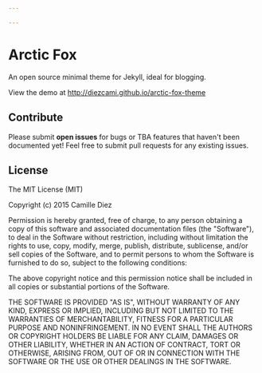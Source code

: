 ```yaml
---

---
```

# Arctic Fox

An open source minimal theme for Jekyll, ideal for blogging.

View the demo at http://diezcami.github.io/arctic-fox-theme

## Contribute

Please submit **open issues** for bugs or TBA features that haven't been documented yet! Feel free to submit pull requests for any existing issues.

## License

The MIT License (MIT)

 Copyright (c) 2015 Camille Diez

Permission is hereby granted, free of charge, to any person obtaining a copy of this software and associated documentation files (the "Software"), to deal in the Software without restriction, including without limitation the rights to use, copy, modify, merge, publish, distribute, sublicense, and/or sell copies of the Software, and to permit persons to whom the Software is furnished to do so, subject to the following conditions:

The above copyright notice and this permission notice shall be included in all copies or substantial portions of the Software.

THE SOFTWARE IS PROVIDED "AS IS", WITHOUT WARRANTY OF ANY KIND, EXPRESS OR IMPLIED, INCLUDING BUT NOT LIMITED TO THE WARRANTIES OF MERCHANTABILITY, FITNESS FOR A PARTICULAR PURPOSE AND NONINFRINGEMENT. IN NO EVENT SHALL THE AUTHORS OR COPYRIGHT HOLDERS BE LIABLE FOR ANY CLAIM, DAMAGES OR OTHER LIABILITY, WHETHER IN AN ACTION OF CONTRACT, TORT OR OTHERWISE, ARISING FROM, OUT OF OR IN CONNECTION WITH THE SOFTWARE OR THE USE OR OTHER DEALINGS IN THE SOFTWARE.
